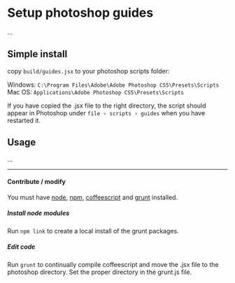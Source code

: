# Setup photoshop guides ##

...

## Simple install ##

copy `build/guides.jsx` to your photoshop scripts folder:

Windows: `C:\Program Files\Adobe\Adobe Photoshop CS5\Presets\Scripts`   
Mac OS: `Applications\Adobe Photoshop CS5\Presets\Scripts`

If you have copied the .jsx file to the right directory, the script should appear in Photoshop under `file › scripts › guides` when you have restarted it.

## Usage ##

...

---

#### Contribute / modify ####
You must have [node](http://nodejs.org/), [npm](https://npmjs.org/), [coffeescript](http://www.coffeescript.org) and [grunt](http://www.gruntjs.com) installed. 

##### Install node modules #####
Run `npm link` to create a local install of the grunt packages.

##### Edit code #####
Run `grunt` to continually compile coffeescript and move the .jsx file to the photoshop directory. Set the proper directory in the grunt.js file.